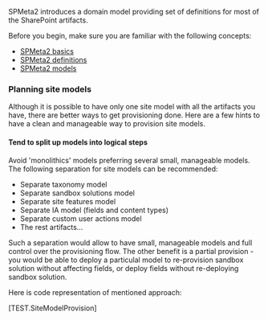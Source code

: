 ﻿<properties
	pageTitle="Site model"
    pageName="sitemodel"
    parentPageId="18371"
/>

SPMeta2 introduces a domain model providing set of definitions for most of the SharePoint artifacts.

Before you begin, make sure you are familiar with the following concepts:

* [SPMeta2 basics](http://docs.subpointsolutions.com/spmeta2/basics/)
* [SPMeta2 definitions](http://docs.subpointsolutions.com/spmeta2/definitions/)
* [SPMeta2 models](http://docs.subpointsolutions.com/spmeta2/models/)

### Planning site models

Although it is possible to have only one site model with all the artifacts you have, there are better ways to get provisioning done. Here are a few hints to have a clean and manageable way to provision site models.

#### Tend to split up models into logical steps

Avoid 'monolithics' models preferring several small, manageable models. The following separation for site models can be recommended:

* Separate taxonomy model
* Separate sandbox solutions model
* Separate site features model
* Separate IA model (fields and content types)
* Separate custom user actions model
* The rest artifacts...

Such a separation would allow to have small, manageable models and full control over the provisioning flow. The other benefit is a partial provision - you would be able to deploy a particulal model to re-provision sandbox solution without affecting fields, or deploy fields without re-deploying sandbox solution.

Here is code representation of mentioned approach:

[TEST.SiteModelProvision]